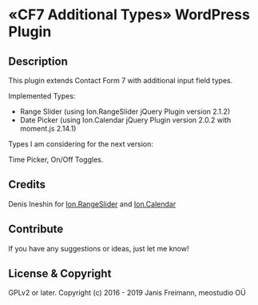 # «CF7 Additional Types» WordPress Plugin

## Description

This plugin extends Contact Form 7 with additional input field types.

Implemented Types:

* Range Slider (using Ion.RangeSlider jQuery Plugin version 2.1.2)
* Date Picker (using Ion.Calendar jQuery Plugin version 2.0.2 with moment.js 2.14.1)

Types I am considering for the next version:

Time Picker, On/Off Toggles.

## Credits

Denis Ineshin for [Ion.RangeSlider](https://github.com/IonDen/ion.rangeSlider) and [Ion.Calendar](https://github.com/IonDen/ion.calendar/)

## Contribute

If you have any suggestions or ideas, just let me know!

## License & Copyright

GPLv2 or later. Copyright (c) 2016 - 2019 Janis Freimann, meostudio OÜ
